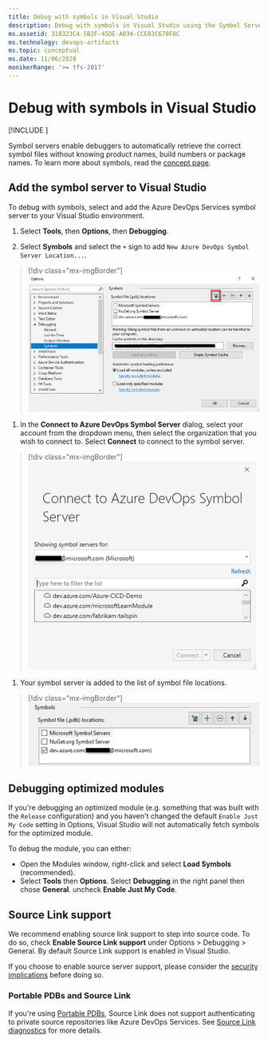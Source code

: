 ```yaml
---
title: Debug with symbols in Visual Studio
description: Debug with symbols in Visual Studio using the Symbol Server in Azure Artifacts
ms.assetid: 318323C4-5B2F-45DE-A834-CCE03C670F8C
ms.technology: devops-artifacts
ms.topic: conceptual
ms.date: 11/06/2020
monikerRange: '>= tfs-2017'
---
```


# Debug with symbols in Visual Studio

[!INCLUDE [](../includes/availability-symbols.md)]

Symbol servers enable debuggers to automatically retrieve the correct symbol files without knowing product names, build numbers or package names. To learn more about symbols, read the [concept page](../concepts/symbols.md).

## Add the symbol server to Visual Studio

To debug with symbols, select and add the Azure DevOps Services symbol server to your Visual Studio environment.

1. Select **Tools**, then **Options**, then **Debugging**.

1. Select **Symbols** and select the `+` sign to add `New Azure DevOps Symbol Server Location...`.

> [!div class="mx-imgBorder"]
> ![Add Azure DevOps Services Symbol Server in Visual Studio settings](media/add-server-location.png)

1. In the **Connect to Azure DevOps Symbol Server** dialog, select your account from the dropdown menu, then select the organization that you wish to connect to. Select **Connect** to connect to the symbol server.

> [!div class="mx-imgBorder"]
> ![Connect to Azure DevOps Symbol Server](media/connect-to-symbol-server.png)

1. Your symbol server is added to the list of symbol file locations.

> [!div class="mx-imgBorder"]
> ![New symbol server added to the list of symbol file locations](media/symbol-locations.png)

## Debugging optimized modules

If you're debugging an optimized module (e.g. something that was built with the `Release` configuration) and you haven't changed the default `Enable Just My Code` setting in Options, Visual Studio will not automatically fetch symbols for the optimized module.

To debug the module, you can either:
- Open the Modules window, right-click and select **Load Symbols** (recommended).
- Select **Tools** then **Options**. Select **Debugging** in the right panel then chose **General**. uncheck **Enable Just My Code**. 

## Source Link support

We recommend enabling source link support to step into source code. To do so, check **Enable Source Link support** under Options > Debugging > General. By default Source Link support is enabled in Visual Studio.

If you choose to enable source server support, please consider the [security implications](/visualstudio/debugger/source-server-security-alert) before doing so.

### Portable PDBs and Source Link

If you're using [Portable PDBs](https://github.com/dotnet/core/blob/master/Documentation/diagnostics/portable_pdb.md), Source Link does not support authenticating to private source repositories like Azure DevOps Services. See [Source Link diagnostics](https://github.com/dotnet/designs/blob/main/accepted/2020/diagnostics/source-link.md) for more details.